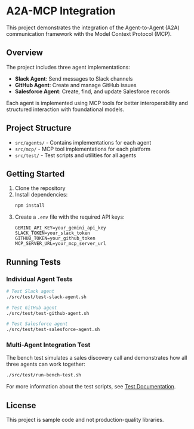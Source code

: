 # A2A-MCP Integration

This project demonstrates the integration of the Agent-to-Agent (A2A) communication framework with the Model Context Protocol (MCP).

## Overview

The project includes three agent implementations:

- **Slack Agent**: Send messages to Slack channels
- **GitHub Agent**: Create and manage GitHub issues
- **Salesforce Agent**: Create, find, and update Salesforce records

Each agent is implemented using MCP tools for better interoperability and structured interaction with foundational models.

## Project Structure

- `src/agents/` - Contains implementations for each agent
- `src/mcp/` - MCP tool implementations for each platform
- `src/test/` - Test scripts and utilities for all agents

## Getting Started

1. Clone the repository
2. Install dependencies:
   ```bash
   npm install
   ```
3. Create a `.env` file with the required API keys:
   ```
   GEMINI_API_KEY=your_gemini_api_key
   SLACK_TOKEN=your_slack_token
   GITHUB_TOKEN=your_github_token
   MCP_SERVER_URL=your_mcp_server_url
   ```

## Running Tests

### Individual Agent Tests

```bash
# Test Slack agent
./src/test/test-slack-agent.sh

# Test GitHub agent 
./src/test/test-github-agent.sh

# Test Salesforce agent
./src/test/test-salesforce-agent.sh
```

### Multi-Agent Integration Test

The bench test simulates a sales discovery call and demonstrates how all three agents can work together:

```bash
./src/test/run-bench-test.sh
```

For more information about the test scripts, see [Test Documentation](src/test/README.md).

## License

This project is sample code and not production-quality libraries.
